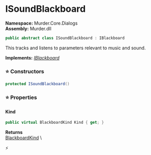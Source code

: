 # ISoundBlackboard

**Namespace:** Murder.Core.Dialogs \
**Assembly:** Murder.dll

```csharp
public abstract class ISoundBlackboard : IBlackboard
```

This tracks and listens to parameters relevant to music and sound.

**Implements:** _[IBlackboard](../..//Murder/Core/Dialogs/IBlackboard.html)_

### ⭐ Constructors
```csharp
protected ISoundBlackboard()
```

### ⭐ Properties
#### Kind
```csharp
public virtual BlackboardKind Kind { get; }
```

**Returns** \
[BlackboardKind](../..//Murder/Core/Dialogs/BlackboardKind.html) \


⚡